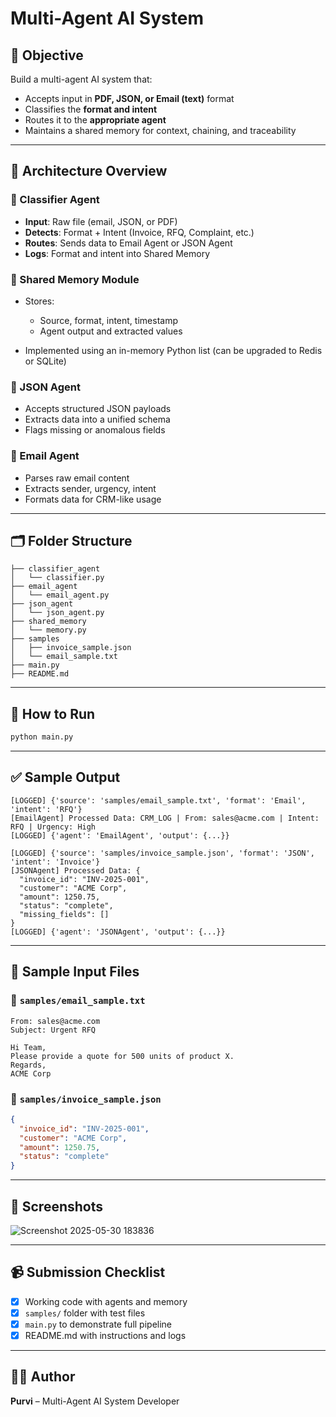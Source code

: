 # Multi-Agent AI System

## 🎯 Objective

Build a multi-agent AI system that:

* Accepts input in **PDF, JSON, or Email (text)** format
* Classifies the **format and intent**
* Routes it to the **appropriate agent**
* Maintains a shared memory for context, chaining, and traceability

---

## 🧠 Architecture Overview

### 🧭 Classifier Agent

* **Input**: Raw file (email, JSON, or PDF)
* **Detects**: Format + Intent (Invoice, RFQ, Complaint, etc.)
* **Routes**: Sends data to Email Agent or JSON Agent
* **Logs**: Format and intent into Shared Memory

### 💾 Shared Memory Module

* Stores:

  * Source, format, intent, timestamp
  * Agent output and extracted values
* Implemented using an in-memory Python list (can be upgraded to Redis or SQLite)

### 📄 JSON Agent

* Accepts structured JSON payloads
* Extracts data into a unified schema
* Flags missing or anomalous fields

### 📧 Email Agent

* Parses raw email content
* Extracts sender, urgency, intent
* Formats data for CRM-like usage

---

## 🗂 Folder Structure

```
├── classifier_agent
│   └── classifier.py
├── email_agent
│   └── email_agent.py
├── json_agent
│   └── json_agent.py
├── shared_memory
│   └── memory.py
├── samples
│   ├── invoice_sample.json
│   └── email_sample.txt
├── main.py
├── README.md
```

---

## 🚀 How to Run

```bash
python main.py
```

---

## ✅ Sample Output

```
[LOGGED] {'source': 'samples/email_sample.txt', 'format': 'Email', 'intent': 'RFQ'}
[EmailAgent] Processed Data: CRM_LOG | From: sales@acme.com | Intent: RFQ | Urgency: High
[LOGGED] {'agent': 'EmailAgent', 'output': {...}}

[LOGGED] {'source': 'samples/invoice_sample.json', 'format': 'JSON', 'intent': 'Invoice'}
[JSONAgent] Processed Data: {
  "invoice_id": "INV-2025-001",
  "customer": "ACME Corp",
  "amount": 1250.75,
  "status": "complete",
  "missing_fields": []
}
[LOGGED] {'agent': 'JSONAgent', 'output': {...}}
```

---

## 📁 Sample Input Files

### 🔹 `samples/email_sample.txt`

```
From: sales@acme.com
Subject: Urgent RFQ

Hi Team,
Please provide a quote for 500 units of product X.
Regards,
ACME Corp
```

### 🔹 `samples/invoice_sample.json`

```json
{
  "invoice_id": "INV-2025-001",
  "customer": "ACME Corp",
  "amount": 1250.75,
  "status": "complete"
}
```

---

## 📸 Screenshots 


![Screenshot 2025-05-30 183836](https://github.com/user-attachments/assets/76f7bb07-b8d9-42df-b7fa-7356416fe534)

---

## 📹 Submission Checklist

* [x] Working code with agents and memory
* [x] `samples/` folder with test files
* [x] `main.py` to demonstrate full pipeline
* [x] README.md with instructions and logs

---


## 🧑‍💻 Author

**Purvi** – Multi-Agent AI System Developer
